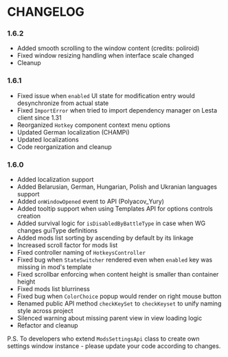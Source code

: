 # CHANGELOG

### 1.6.2

- Added smooth scrolling to the window content (credits: poliroid)
- Fixed window resizing handling when interface scale changed
- Cleanup

### 1.6.1

- Fixed issue when `enabled` UI state for modification entry would desynchronize from actual state
- Fixed `ImportError` when tried to import dependency manager on Lesta client since 1.31
- Reorganized `Hotkey` component context menu options
- Updated German localization (CHAMPi)
- Updated localizations
- Code reorganization and cleanup

### 1.6.0

- Added localization support
- Added Belarusian, German, Hungarian, Polish and Ukranian languages support
- Added `onWindowOpened` event to API (Polyacov_Yury)
- Added tooltip support when using Templates API for options controls creation
- Added survival logic for `isDisabledByBattleType` in case when WG changes guiType definitions
- Added mods list sorting by ascending by default by its linkage
- Increased scroll factor for mods list
- Fixed controller naming of `HotkeysController`
- Fixed bug when `StateSwitcher` rendered even when `enabled` key was missing in mod's template
- Fixed scrollbar enforcing when content height is smaller than container height
- Fixed mods list blurriness
- Fixed bug when `ColorChoice` popup would render on right mouse button
- Renamed public API method `checkKeySet` to `checkKeyset` to unify naming style across project
- Silenced warning about missing parent view in view loading logic
- Refactor and cleanup

P.S. To developers who extend `ModsSettingsApi` class to create own settings window instance - please update your code according to changes.
